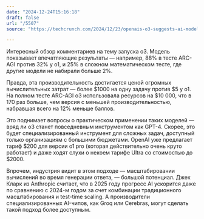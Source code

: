 ```yaml
---
date: "2024-12-24T15:16:18"
draft: false
url: "/5507"
source: "https://techcrunch.com/2024/12/23/openais-o3-suggests-ai-models-are-scaling-in-new-ways-but-so-are-the-costs/"

---
```


Интересный обзор комментариев на тему запуска o3. Модель показывает впечатляющие результаты — например, 88% в тесте ARC-AGI против 32% у o1, и 25% в сложном математическом тесте, где другие модели не набирали больше 2%.

Правда, эта производительность достигается ценой огромных вычислительных затрат — более $1000 на одну задачу против $5 у o1. На полном тесте ARC-AGI o3 использовала ресурсов на $10 000, что в 170 раз больше, чем версия с меньшей производительностью, набравшая всего на 12% меньше баллов.

Это поднимает вопросы о практическом применении таких моделей — вряд ли o3 станет повседневным инструментом как GPT-4. Скорее, это будет специализированный инструмент для сложных задач, доступный только организациям с большими бюджетами. OpenAI уже предлагает тариф $200 для версии o1 pro (которая действительно очень круто работает) и даже ходят слухи о некоем тарифе Ultra со стоимостью до $2000.

Впрочем, индустрия видит в этом подходе — масштабировании вычислений во время генерации ответа, — большой потенциал. Джек Кларк из Anthropic считает, что в 2025 году прогресс AI ускорится даже по сравнению с 2024-м годом за счет комбинации традиционного масштабирования и test-time scaling. А производители специализированных AI-чипов, как Groq или Cerebras, могут сделать такой подход более доступным.
